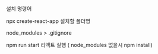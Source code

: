 설치 명령어

npx create-react-app 설치할 폴더명

node_modules > .gitignore

npm run start 리액트 실행 ( node_modules 없을시 npm install)
